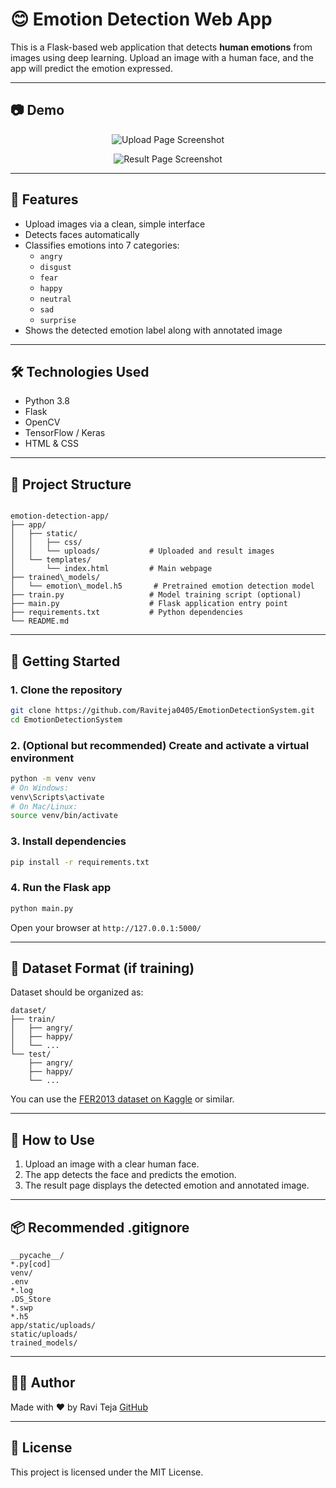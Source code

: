 # 😊 Emotion Detection Web App

This is a Flask-based web application that detects **human emotions** from images using deep learning. Upload an image with a human face, and the app will predict the emotion expressed.

---

## 📷 Demo

<p align="center">
  <img src="https://private-user-images.githubusercontent.com/125200085/462737037-f37972b5-9b8b-4031-96a0-c1f57d74caac.png?jwt=eyJhbGciOiJIUzI1NiIsInR5cCI6IkpXVCJ9.eyJpc3MiOiJnaXRodWIuY29tIiwiYXVkIjoicmF3LmdpdGh1YnVzZXJjb250ZW50LmNvbSIsImtleSI6ImtleTUiLCJleHAiOjE3NTE2OTk1MTQsIm5iZiI6MTc1MTY5OTIxNCwicGF0aCI6Ii8xMjUyMDAwODUvNDYyNzM3MDM3LWYzNzk3MmI1LTliOGItNDAzMS05NmEwLWMxZjU3ZDc0Y2FhYy5wbmc_WC1BbXotQWxnb3JpdGhtPUFXUzQtSE1BQy1TSEEyNTYmWC1BbXotQ3JlZGVudGlhbD1BS0lBVkNPRFlMU0E1M1BRSzRaQSUyRjIwMjUwNzA1JTJGdXMtZWFzdC0xJTJGczMlMkZhd3M0X3JlcXVlc3QmWC1BbXotRGF0ZT0yMDI1MDcwNVQwNzA2NTRaJlgtQW16LUV4cGlyZXM9MzAwJlgtQW16LVNpZ25hdHVyZT00ZTRmOTQyZmFiNDJhOWRhMmI4YjdhMzk5NDFkYWRmZWNlZmViNjYzMzc5Mjg5M2UyMGQ2NmVmZjMwYTE0ODE5JlgtQW16LVNpZ25lZEhlYWRlcnM9aG9zdCJ9.jQApoZUv5Z6JJ6Dt8DVMYVoJkqJQcz38M2txoiq4lfs" alt="Upload Page Screenshot" style="max-width:100%; height:auto;" />
</p>

<p align="center">
  <img src="https://private-user-images.githubusercontent.com/125200085/462737052-665c3ca5-8fa9-4430-807a-3511a2918738.png?jwt=eyJhbGciOiJIUzI1NiIsInR5cCI6IkpXVCJ9.eyJpc3MiOiJnaXRodWIuY29tIiwiYXVkIjoicmF3LmdpdGh1YnVzZXJjb250ZW50LmNvbSIsImtleSI6ImtleTUiLCJleHAiOjE3NTE2OTk1MTQsIm5iZiI6MTc1MTY5OTIxNCwicGF0aCI6Ii8xMjUyMDAwODUvNDYyNzM3MDUyLTY2NWMzY2E1LThmYTktNDQzMC04MDdhLTM1MTFhMjkxODczOC5wbmc_WC1BbXotQWxnb3JpdGhtPUFXUzQtSE1BQy1TSEEyNTYmWC1BbXotQ3JlZGVudGlhbD1BS0lBVkNPRFlMU0E1M1BRSzRaQSUyRjIwMjUwNzA1JTJGdXMtZWFzdC0xJTJGczMlMkZhd3M0X3JlcXVlc3QmWC1BbXotRGF0ZT0yMDI1MDcwNVQwNzA2NTRaJlgtQW16LUV4cGlyZXM9MzAwJlgtQW16LVNpZ25hdHVyZT0xNTNhOGYwYTljZjZjYjEwMzM3YjVlOTdiNTM3ZDljNTc1M2IwYjIwNWEyNzBkMDEyOTVjOGUzY2NiZDVlYjAxJlgtQW16LVNpZ25lZEhlYWRlcnM9aG9zdCJ9.dLyS7bZZRWXLGftoRKUMQcB9lKcKwQ739SmbKaUBH7E" alt="Result Page Screenshot" style="max-width:100%; height:auto;" />
</p>

---

## 🧠 Features

- Upload images via a clean, simple interface  
- Detects faces automatically  
- Classifies emotions into 7 categories:
  - `angry`
  - `disgust`
  - `fear`
  - `happy`
  - `neutral`
  - `sad`
  - `surprise`
- Shows the detected emotion label along with annotated image  

---

## 🛠️ Technologies Used

- Python 3.8  
- Flask  
- OpenCV  
- TensorFlow / Keras  
- HTML & CSS  

---

## 📁 Project Structure

```

emotion-detection-app/
├── app/
│   ├── static/
│   │   ├── css/
│   │   └── uploads/           # Uploaded and result images
│   └── templates/
│       └── index.html         # Main webpage
├── trained\_models/
│   └── emotion\_model.h5       # Pretrained emotion detection model
├── train.py                   # Model training script (optional)
├── main.py                    # Flask application entry point
├── requirements.txt           # Python dependencies
└── README.md

````

---

## 🚀 Getting Started

### 1. Clone the repository

```bash
git clone https://github.com/Raviteja0405/EmotionDetectionSystem.git
cd EmotionDetectionSystem
````

### 2. (Optional but recommended) Create and activate a virtual environment

```bash
python -m venv venv
# On Windows:
venv\Scripts\activate
# On Mac/Linux:
source venv/bin/activate
```

### 3. Install dependencies

```bash
pip install -r requirements.txt
```

### 4. Run the Flask app

```bash
python main.py
```

Open your browser at `http://127.0.0.1:5000/`

---

## 🧪 Dataset Format (if training)

Dataset should be organized as:

```
dataset/
├── train/
│   ├── angry/
│   ├── happy/
│   └── ...
└── test/
    ├── angry/
    ├── happy/
    └── ...
```

You can use the [FER2013 dataset on Kaggle](https://www.kaggle.com/datasets/msambare/fer2013) or similar.

---

## 📸 How to Use

1. Upload an image with a clear human face.
2. The app detects the face and predicts the emotion.
3. The result page displays the detected emotion and annotated image.

---

## 📦 Recommended .gitignore

```
__pycache__/
*.py[cod]
venv/
.env
*.log
.DS_Store
*.swp
*.h5
app/static/uploads/
static/uploads/
trained_models/
```

---

## 🧑‍💻 Author

Made with ❤️ by Ravi Teja
[GitHub](https://github.com/Raviteja0405)

---

## 📝 License

This project is licensed under the MIT License.